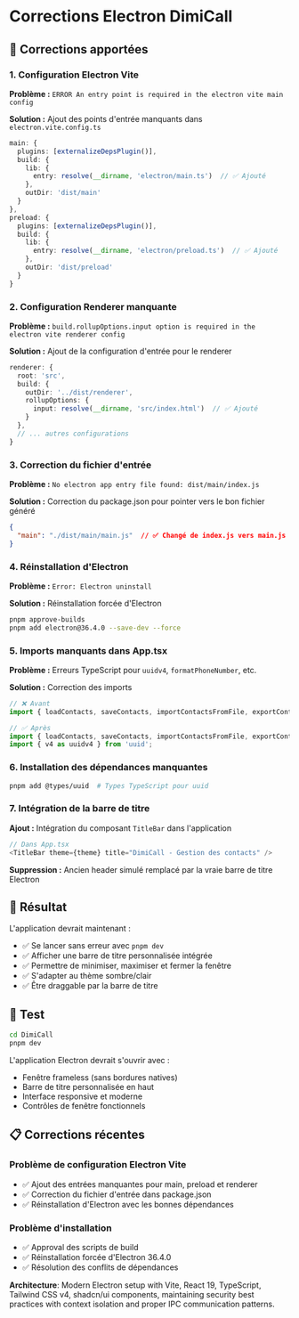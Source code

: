 # Corrections Electron DimiCall

## 🔧 Corrections apportées

### 1. **Configuration Electron Vite**
**Problème :** `ERROR An entry point is required in the electron vite main config`

**Solution :** Ajout des points d'entrée manquants dans `electron.vite.config.ts`
```typescript
main: {
  plugins: [externalizeDepsPlugin()],
  build: {
    lib: {
      entry: resolve(__dirname, 'electron/main.ts')  // ✅ Ajouté
    },
    outDir: 'dist/main'
  }
},
preload: {
  plugins: [externalizeDepsPlugin()],
  build: {
    lib: {
      entry: resolve(__dirname, 'electron/preload.ts')  // ✅ Ajouté
    },
    outDir: 'dist/preload'
  }
}
```

### 2. **Configuration Renderer manquante**
**Problème :** `build.rollupOptions.input option is required in the electron vite renderer config`

**Solution :** Ajout de la configuration d'entrée pour le renderer
```typescript
renderer: {
  root: 'src',
  build: {
    outDir: '../dist/renderer',
    rollupOptions: {
      input: resolve(__dirname, 'src/index.html')  // ✅ Ajouté
    }
  },
  // ... autres configurations
}
```

### 3. **Correction du fichier d'entrée**
**Problème :** `No electron app entry file found: dist/main/index.js`

**Solution :** Correction du package.json pour pointer vers le bon fichier généré
```json
{
  "main": "./dist/main/main.js"  // ✅ Changé de index.js vers main.js
}
```

### 4. **Réinstallation d'Electron**
**Problème :** `Error: Electron uninstall`

**Solution :** Réinstallation forcée d'Electron
```bash
pnpm approve-builds
pnpm add electron@36.4.0 --save-dev --force
```

### 5. **Imports manquants dans App.tsx**
**Problème :** Erreurs TypeScript pour `uuidv4`, `formatPhoneNumber`, etc.

**Solution :** Correction des imports
```typescript
// ❌ Avant
import { loadContacts, saveContacts, importContactsFromFile, exportContacts, generateGmailComposeUrl } from './services/dataService';

// ✅ Après
import { loadContacts, saveContacts, importContactsFromFile, exportContactsToFile, loadCallStates, saveCallStates, formatPhoneNumber, generateGmailComposeUrl } from './services/dataService';
import { v4 as uuidv4 } from 'uuid';
```

### 6. **Installation des dépendances manquantes**
```bash
pnpm add @types/uuid  # Types TypeScript pour uuid
```

### 7. **Intégration de la barre de titre**
**Ajout :** Intégration du composant `TitleBar` dans l'application
```typescript
// Dans App.tsx
<TitleBar theme={theme} title="DimiCall - Gestion des contacts" />
```

**Suppression :** Ancien header simulé remplacé par la vraie barre de titre Electron

## 🎯 Résultat

L'application devrait maintenant :
- ✅ Se lancer sans erreur avec `pnpm dev`
- ✅ Afficher une barre de titre personnalisée intégrée 
- ✅ Permettre de minimiser, maximiser et fermer la fenêtre
- ✅ S'adapter au thème sombre/clair
- ✅ Être draggable par la barre de titre

## 🚀 Test

```bash
cd DimiCall
pnpm dev
```

L'application Electron devrait s'ouvrir avec :
- Fenêtre frameless (sans bordures natives)
- Barre de titre personnalisée en haut
- Interface responsive et moderne
- Contrôles de fenêtre fonctionnels 

## 📋 Corrections récentes

### Problème de configuration Electron Vite
- ✅ Ajout des entrées manquantes pour main, preload et renderer
- ✅ Correction du fichier d'entrée dans package.json
- ✅ Réinstallation d'Electron avec les bonnes dépendances

### Problème d'installation
- ✅ Approval des scripts de build
- ✅ Réinstallation forcée d'Electron 36.4.0
- ✅ Résolution des conflits de dépendances

**Architecture**: Modern Electron setup with Vite, React 19, TypeScript, Tailwind CSS v4, shadcn/ui components, maintaining security best practices with context isolation and proper IPC communication patterns. 